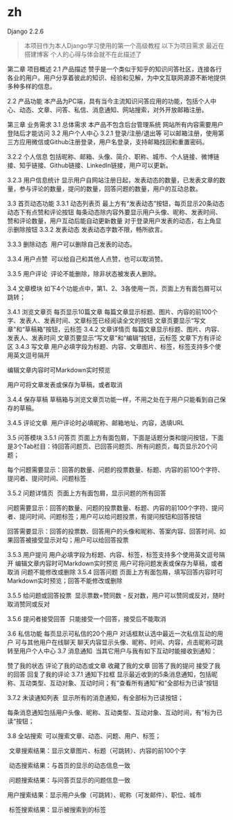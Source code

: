 # zh
Django 2.2.6
>本项目作为本人Django学习使用的第一个高级教程 
>以下为项目需求  最近在搭建博客 个人的心得与体会就不在此描述了


第二章 项目概述
2.1 产品描述
​ 赞乎是一个类似于知乎的知识问答社区，连接各行各业的用户。用户分享着彼此的知识、经验和见解，为中文互联网源源不断地提供多种多样的信息。

2.2 产品功能
​ 本产品为PC端，具有当今主流知识问答应用的功能，包括个人中心、动态、文章、问答、私信、消息通知、网站搜索，对外开放邮箱注册。

第三章 业务需求
3.1 总体需求
本产品不包含后台管理系统
网站所有内容需要用户登陆后才能访问
3.2 用户个人中心
3.2.1 登录/注册/退出等
​ 可以邮箱注册，使用第三方应用微信或Github注册登录，用户名登录，支持邮箱找回和重置密码。

3.2.2 个人信息
​ 包括昵称、邮箱、头像、简介、职称、城市、个人链接、微博链接、知乎链接、Github链接、LinkedIn链接，用户可以更新。

3.2.3 用户信息统计
​ 显示用户自网站注册日起，发表动态的数量，已发表文章的数量，参与评论的数量，提问的数量，回答问题的数量，用户的互动总数。

3.3 首页动态功能
3.3.1 动态列表页
最上方有“发表动态”按钮，每页显示20条动态
动态下有点赞和评论按钮
每条动态除内容外要显示用户头像、昵称、发表时间、赞和评论数量，用户互动后能自动更新数量
对于登录用户发表的动态，右上角显示删除按钮
3.3.2 发表动态
​ 发表动态字数不限，畅所欲言。

3.3.3 删除动态
​ 用户可以删除自己发表的动态。

3.3.4 用户点赞
​ 可以给自己和其他人点赞，也可以取消赞。

3.3.5 用户评论
​ 评论不能删除，除非状态被发表人删除。

3.4 文章模块
如下4个功能点中，第1、2、3各使用一页，页面上方有面包屑可以跳转；

3.4.1 浏览文章页
每页显示10篇文章
每篇文章显示标题、图片、内容的前100个字、发表人、发表时间、文章标签已经阅读全文的按钮
文章页要显示“写文章”和“草稿箱”按钮，云标签
3.4.2 文章详情页
每篇文章显示标题、图片、内容、发表人、发表时间
文章页要显示“写文章”和“编辑”按钮，云标签
文章下方有评论区
3.4.3 写文章
用户必填字段为标题、内容、文章图片、标签，标签支持多个使用英文逗号隔开

编辑文章内容时可Markdown实时预览

用户可将文章发表或保存为草稿，或者取消

3.4.4 保存草稿
​ 草稿箱与浏览文章页功能一样，不用之处在于用户只能看到自己保存的草稿。

3.4.5 评论文章
​ 用户评论时必填昵称、邮箱地址、内容，选填URL

3.5 问答模块
3.5.1 问答页
​ 页面上方有面包屑，下面是话题分类和提问按钮，下面是3个Tab栏目：待回答问题页、已回答问题页、所有问题页，每页显示20个问题；

​ 每个问题需要显示：回答的数量、问题的投票数量、标题、内容的前100个字符、提问者、提问时间、问题标签

3.5.2 问题详情页
​ 页面上方有面包屑，显示问题的所有回答

​ 问题需要显示：回答的数量、问题的投票数量、标题、内容的前100个字符、提问者、提问时间、问题标签；用户可以给问题投票，有提问按钮和回答按钮

​ 回答需要显示：回答的投票数、回答用户的头像和昵称、答案内容、回答时间、如果回答被接受显示对勾；用户可以给回答投票

3.5.3 用户提问
用户必填字段为标题、内容、标签，标签支持多个使用英文逗号隔开
编辑文章内容时可Markdown实时预览
用户可将问题发表或保存为草稿，或者取消
问题不能修改或删除
3.5.4 回答问题
​ 页面上方有面包屑，填写回答内容时可Markdown实时预览；回答不能修改或删除

3.5.5 给问题或回答投票
​ 显示票数=赞同数 - 反对数，用户可以赞同或反对，随时取消赞同或反对

3.5.6 提问者接受回答
​ 只能接受一个回答，接受后不能取消

3.6 私信功能
每页显示可私信的20个用户
对话框默认选中最近一次私信互动的用户
可与其他用户在线聊天
聊天内容显示头像、昵称、时间、内容，点击昵称可跳转至用户个人中心
3.7 消息通知
​ 当其它用户与我有如下互动时能接收到通知：

赞了我的状态
评论了我的动态或文章
收藏了我的文章
回答了我的提问
接受了我的回答
回复了我的评论
3.7.1 通知下拉框
​ 显示最近收到的5条消息通知，包括昵称、互动类型、互动对象、互动时间；有”查看所有通知“和”全部标为已读“按钮

3.7.2 未读通知列表
​ 显示所有的消息通知，有全部标为已读按钮；

​ 每条消息通知包括用户头像、昵称、互动类型、互动对象、互动时间，有”标为已读“按钮；

3.8 全站搜索
​ 可以搜索文章、动态、问题、用户、标签；

​ 文章搜索结果：显示文章图片、标题（可跳转）、内容的前100个字

​ 动态搜索结果：与首页的显示的动态信息一致

​ 问题搜索结果：与问答页显示的问题信息一致

​ 用户搜索结果：显示用户头像（可跳转）、昵称（可发邮件）、职位、城市

​ 标签搜索结果：显示被搜索到的标签

